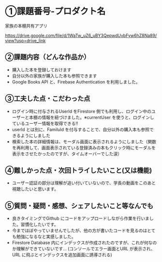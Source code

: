 # ①課題番号-プロダクト名
家族の本棚共有アプリ

https://drive.google.com/file/d/1WaTw_uZ6_uBY3QepwdUvbFyw6hZ8Na89/view?usp=drive_link

## ②課題内容（どんな作品か）
- 購入した本を登録しておけます
- 自分以外の家族が購入した本も参照できます
- Google Books API と、Firebase Authentication を利用しました。


## ③工夫した点・こだわった点
- ログイン時に付与されるUserId をFirestore 側でも利用し、ログイン中のユーザーと本棚の情報を紐づけました。※currentUser を使うと、ログインしているユーザー情報を取得できる!!
- userId とは別に、FamiluId を付与することで、自分以外の購入本も参照できるようにしました
- 検索した本の詳細情報は、モーダル画面に表示されるようにしました（関数を再利用して、画面表示されている登録済みの本もクリック時にモーダルを表示をさせたかったのですが、タイムオーバーでした涙）


## ④難しかった点・次回トライしたいこと(又は機能)
- ユーザー認証の部分は理解が追い付いていないので、学長の動画をこのあと視聴したいと思います。
  


## ⑤質問・疑問・感想、シェアしたいこと等なんでも
- 良きタイミングでGithub にコードをアップロードしながら作業を行いました。習慣化したいです。
- 今までほぼやっていませんでしたが、他の方が書いたコードを見るのはとても勉強になるなと実感しました。
- Firestore Database 内にインデックスが作成されたのですが、これが何なのか理解ができていないです… (コンソールでエラー画面とURL が表示され、URL に飛ぶとインデックスを追加画面に誘導される)



